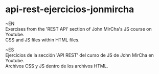 # api-rest-ejercicios-jonmircha

~EN  
Exercises from the 'REST API' section of John MirCha's JS course on Youtube.  
CSS and JS files within HTML files.

~ES  
Ejercicios de la sección 'API REST' del curso de JS de John MirCha en Youtube.  
Archivos CSS y JS dentro de los archivos HTML.

